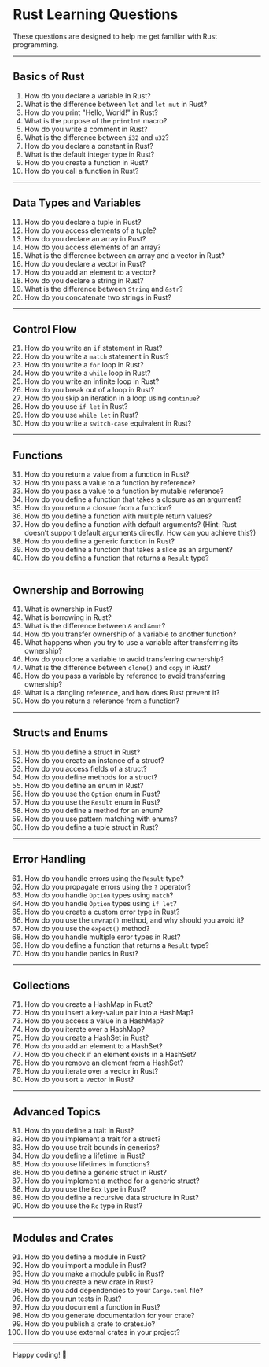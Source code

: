 # Rust Learning Questions

These questions are designed to help me get familiar with Rust programming.

---

## Basics of Rust

1. How do you declare a variable in Rust?
2. What is the difference between `let` and `let mut` in Rust?
3. How do you print "Hello, World!" in Rust?
4. What is the purpose of the `println!` macro?
5. How do you write a comment in Rust?
6. What is the difference between `i32` and `u32`?
7. How do you declare a constant in Rust?
8. What is the default integer type in Rust?
9. How do you create a function in Rust?
10. How do you call a function in Rust?

---

## Data Types and Variables

11. How do you declare a tuple in Rust?
12. How do you access elements of a tuple?
13. How do you declare an array in Rust?
14. How do you access elements of an array?
15. What is the difference between an array and a vector in Rust?
16. How do you declare a vector in Rust?
17. How do you add an element to a vector?
18. How do you declare a string in Rust?
19. What is the difference between `String` and `&str`?
20. How do you concatenate two strings in Rust?

---

## Control Flow

21. How do you write an `if` statement in Rust?
22. How do you write a `match` statement in Rust?
23. How do you write a `for` loop in Rust?
24. How do you write a `while` loop in Rust?
25. How do you write an infinite loop in Rust?
26. How do you break out of a loop in Rust?
27. How do you skip an iteration in a loop using `continue`?
28. How do you use `if let` in Rust?
29. How do you use `while let` in Rust?
30. How do you write a `switch-case` equivalent in Rust?

---

## Functions

31. How do you return a value from a function in Rust?
32. How do you pass a value to a function by reference?
33. How do you pass a value to a function by mutable reference?
34. How do you define a function that takes a closure as an argument?
35. How do you return a closure from a function?
36. How do you define a function with multiple return values?
37. How do you define a function with default arguments? (Hint: Rust doesn’t support default arguments directly. How can you achieve this?)
38. How do you define a generic function in Rust?
39. How do you define a function that takes a slice as an argument?
40. How do you define a function that returns a `Result` type?

---

## Ownership and Borrowing

41. What is ownership in Rust?
42. What is borrowing in Rust?
43. What is the difference between `&` and `&mut`?
44. How do you transfer ownership of a variable to another function?
45. What happens when you try to use a variable after transferring its ownership?
46. How do you clone a variable to avoid transferring ownership?
47. What is the difference between `clone()` and `copy` in Rust?
48. How do you pass a variable by reference to avoid transferring ownership?
49. What is a dangling reference, and how does Rust prevent it?
50. How do you return a reference from a function?

---

## Structs and Enums

51. How do you define a struct in Rust?
52. How do you create an instance of a struct?
53. How do you access fields of a struct?
54. How do you define methods for a struct?
55. How do you define an enum in Rust?
56. How do you use the `Option` enum in Rust?
57. How do you use the `Result` enum in Rust?
58. How do you define a method for an enum?
59. How do you use pattern matching with enums?
60. How do you define a tuple struct in Rust?

---

## Error Handling

61. How do you handle errors using the `Result` type?
62. How do you propagate errors using the `?` operator?
63. How do you handle `Option` types using `match`?
64. How do you handle `Option` types using `if let`?
65. How do you create a custom error type in Rust?
66. How do you use the `unwrap()` method, and why should you avoid it?
67. How do you use the `expect()` method?
68. How do you handle multiple error types in Rust?
69. How do you define a function that returns a `Result` type?
70. How do you handle panics in Rust?

---

## Collections

71. How do you create a HashMap in Rust?
72. How do you insert a key-value pair into a HashMap?
73. How do you access a value in a HashMap?
74. How do you iterate over a HashMap?
75. How do you create a HashSet in Rust?
76. How do you add an element to a HashSet?
77. How do you check if an element exists in a HashSet?
78. How do you remove an element from a HashSet?
79. How do you iterate over a vector in Rust?
80. How do you sort a vector in Rust?

---

## Advanced Topics

81. How do you define a trait in Rust?
82. How do you implement a trait for a struct?
83. How do you use trait bounds in generics?
84. How do you define a lifetime in Rust?
85. How do you use lifetimes in functions?
86. How do you define a generic struct in Rust?
87. How do you implement a method for a generic struct?
88. How do you use the `Box` type in Rust?
89. How do you define a recursive data structure in Rust?
90. How do you use the `Rc` type in Rust?

---

## Modules and Crates

91. How do you define a module in Rust?
92. How do you import a module in Rust?
93. How do you make a module public in Rust?
94. How do you create a new crate in Rust?
95. How do you add dependencies to your `Cargo.toml` file?
96. How do you run tests in Rust?
97. How do you document a function in Rust?
98. How do you generate documentation for your crate?
99. How do you publish a crate to crates.io?
100. How do you use external crates in your project?

---

Happy coding! 🚀
